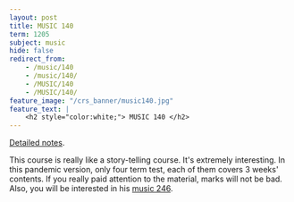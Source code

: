 ```yaml
---
layout: post
title: MUSIC 140
term: 1205
subject: music
hide: false
redirect_from:
    - /music/140
    - /music/140/
    - /MUSIC/140
    - /MUSIC/140/
feature_image: "/crs_banner/music140.jpg"
feature_text: |
    <h2 style="color:white;"> MUSIC 140 </h2>
---
```


[Detailed notes](/md/1205/music140).

This course is really like a story-telling course. It's extremely interesting. In this pandemic version, only four term test, each of them covers 3 weeks' contents. If you really paid attention to the material, marks will not be bad. Also, you will be interested in his [music 246](/music/246).
